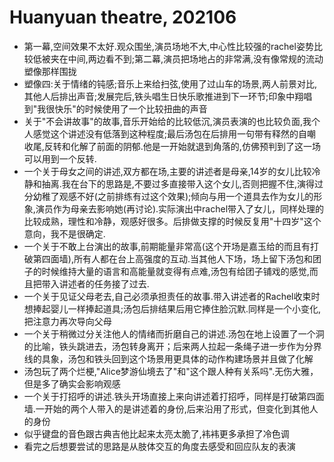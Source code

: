 # Huanyuan theatre, 202106

* 第一幕,空间效果不太好.观众围坐,演员场地不大,中心性比较强的rachel姿势比较低被夹在中间,两边看不到;第二幕,演员把场地占的非常满,没有像常规的流动塑像那样围拢
* 塑像四:关于情绪的钝感;音乐上来给扫弦,使用了过山车的场景,两人前景对比,其他人后排出声音;发展完后,铁头唱生日快乐歌推进到下一环节;印象中翔唱到"我很快乐"的时候使用了一个比较扭曲的声音
* 关于"不会讲故事"的故事,音乐开始给的比较低沉,演员表演的也比较负面,我个人感觉这个讲述没有低落到这种程度;最后汤包在后排用一句带有释然的自嘲收尾,反转和化解了前面的阴郁.他是一开始就退到角落的,仿佛预判到了这一场可以用到一个反转.
* 一个关于母女之间的讲述,双方都在场,主要的讲述者是母亲,14岁的女儿比较冷静和抽离.我在台下的思路是,不要过多直接带入这个女儿,否则把握不住,演得过分幼稚了观感不好(之前排练有过这个效果);倾向与用一个道具去作为女儿的形象,演员作为母亲去影响她(再讨论).实际演出中rachel带入了女儿，同样处理的比较成熟，理性和冷静，观感好很多。后排做支撑的时候反复用"十四岁"这个意向，我不是很确定.
* 一个关于不敢上台演出的故事,前期能量非常高(这个开场是嘉玉给的而且有打破第四面墙),所有人都在台上高强度的互动.当其他人下场，场上留下汤包和团子的时候维持大量的语言和高能量就变得有点难,汤包有给团子铺戏的感觉,而且把带入讲述者的任务接了过去.
* 一个关于见证父母老去,自己必须承担责任的故事.带入讲述者的Rachel收束时想捧起婴儿一样捧起道具;汤包后排结果后用它捧住脸沉默.同样是一个小变化,把注意力再次导向父母
* 一个关于稍微过分关注他人的情绪而折磨自己的讲述.汤包在地上设置了一个洞的比喻，铁头跳进去，汤包转身离开；后来两人拉起一条绳子进一步作为分界线的具象，汤包和铁头回到这个场景用更具体的动作构建场景并且做了化解
* 汤包玩了两个烂梗,"Alice梦游仙境去了"和"这个跟人种有关系吗".无伤大雅，但是多了确实会影响观感
* 一个关于打招呼的讲述.铁头开场直接上来向讲述着打招呼，同样是打破第四面墙.一开始的两个人带入的是讲述着的身份,后来沿用了形式，但变化到其他人的身份
* 似乎键盘的音色跟古典吉他比起来太亮太脆了,袆袆更多承担了冷色调
* 看完之后想要尝试的思路是从肢体交互的角度去感受和回应队友的表演
